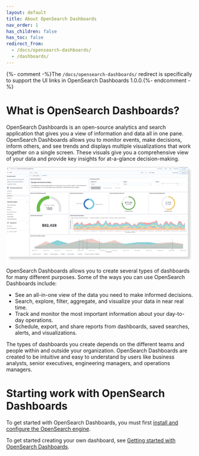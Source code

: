 ```yaml
---
layout: default
title: About OpenSearch Dashboards
nav_order: 1
has_children: false
has_toc: false
redirect_from:
  - /docs/opensearch-dashboards/
  - /dashboards/
---
```


{%- comment -%}The `/docs/opensearch-dashboards/` redirect is specifically to support the UI links in OpenSearch Dashboards 1.0.0.{%- endcomment -%}

# What is OpenSearch Dashboards?

OpenSearch Dashboards is an open-source analytics and search application that gives you a view of information and data all in one pane. OpenSearch Dashboards allows you to monitor events, make decisions, inform others, and see trends and displays multiple visualizations that work together on a single screen. These visuals give you a comprehensive view of your data and provide key insights for at-a-glance decision-making.

![Visualization example image](../images/what-is-dashboards.jpg)

OpenSearch Dashboards allows you to create several types of dashboards for many different purposes. Some of the ways you can use OpenSearch Dashboards include:  

* See an all-in-one view of the data you need to make informed decisions.
* Search, explore, filter, aggregate, and visualize your data in near real time.
* Track and monitor the most important information about your day-to-day operations. 
* Schedule, export, and share reports from dashboards, saved searches, alerts, and visualizations. 

The types of dashboards you create depends on the  different teams and people within and outside your organization. OpenSearch Dashboards are created to be intuitive and easy to understand by users like business analysts, senior executives, engineering managers, and operations managers.  

# Starting work with OpenSearch Dashboards

To get started with OpenSearch Dashboards, you must first [install and configure the OpenSearch engine](../_opensearch/install/index.md).

To get started creating your own dashboard, see [Getting started with OpenSearch Dashboards](install/index.md).

